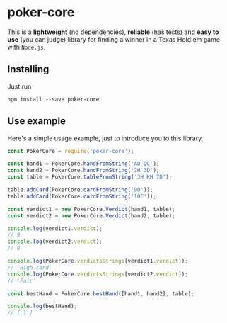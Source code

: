 # poker-core

This is a **lightweight** (no dependencies), **reliable** (has tests) and **easy to use** (you can judge) library for finding a winner in a Texas Hold'em game with `Node.js`.

## Installing

Just run

```
npm install --save poker-core
```

## Use example

Here's a simple usage example, just to introduce you to this library.

```js
const PokerCore = require('poker-core');

const hand1 = PokerCore.handFromString('AD QC');
const hand2 = PokerCore.handFromString('2H 3D');
const table = PokerCore.tableFromString('3H KH 7D');

table.addCard(PokerCore.cardFromString('9D'));
table.addCard(PokerCore.cardFromString('10C'));

const verdict1 = new PokerCore.Verdict(hand1, table);
const verdict2 = new PokerCore.Verdict(hand2, table);

console.log(verdict1.verdict);
// 9
console.log(verdict2.verdict);
// 8

console.log(PokerCore.verdictsStrings[verdict1.verdict]);
// 'High card'
console.log(PokerCore.verdictsStrings[verdict2.verdict]);
// 'Pair'

const bestHand = PokerCore.bestHand([hand1, hand2], table);

console.log(bestHand);
// [ 1 ]
```